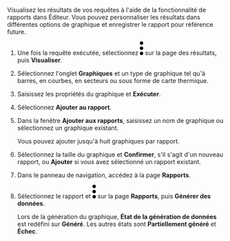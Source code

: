 Visualisez les résultats de vos requêtes à l'aide de la fonctionnalité de rapports dans Éditeur. Vous pouvez personnaliser les résultats dans différentes options de graphique et enregistrer le rapport pour référence future.

1.  Une fois la requête exécutée, sélectionnez ![""](Images/kxu1689287376217.svg) sur la page des résultats, puis **Visualiser**.

2.  Sélectionnez l'onglet **Graphiques** et un type de graphique tel qu'à barres, en courbes, en secteurs ou sous forme de carte thermique.

3.  Saisissez les propriétés du graphique et **Exécuter**.

4.  Sélectionnez **Ajouter au rapport**.

5.  Dans la fenêtre **Ajouter aux rapports**, saisissez un nom de graphique ou sélectionnez un graphique existant.

    Vous pouvez ajouter jusqu'à huit graphiques par rapport.

6.  Sélectionnez la taille du graphique et **Confirmer**, s'il s'agit d'un nouveau rapport, ou **Ajouter** si vous avez sélectionné un rapport existant.

7.  Dans le panneau de navigation, accédez à la page **Rapports**.

8.  Sélectionnez le rapport et ![""](Images/kxu1689287376217.svg) sur la page **Rapports**, puis **Générer des données**.

    Lors de la génération du graphique, **État de la génération de données** est redéfini sur **Généré**. Les autres états sont **Partiellement généré** et **Échec**.
